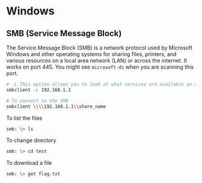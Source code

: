 # Windows

## SMB (Service Message Block)

The Service Message Block (SMB) is a network protocol used by Microsoft Windows and other operating systems for sharing files, printers, and various resources on a local area network (LAN) or across the internet. It works on port 445. You might see `microsoft-ds` when you are scanning this port.

```bash
# -L This option allows you to look at what services are available on a server.
smbclient -L 192.168.1.1

# To connect to the SMB
smbclient \\\\192.168.1.1\\share_name
```

To list the files

```bash
smb: \> ls
```

To change directory

```bash
smb: \> cd test
```

To download a file

```bash
smb: \> get flag.txt
```
